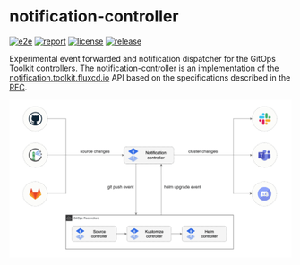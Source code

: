 # notification-controller

[![e2e](https://github.com/fluxcd/notification-controller/workflows/e2e/badge.svg)](https://github.com/fluxcd/notification-controller/actions)
[![report](https://goreportcard.com/badge/github.com/fluxcd/notification-controller)](https://goreportcard.com/report/github.com/fluxcd/notification-controller)
[![license](https://img.shields.io/github/license/fluxcd/notification-controller.svg)](https://github.com/fluxcd/notification-controller/blob/master/LICENSE)
[![release](https://img.shields.io/github/release/fluxcd/notification-controller/all.svg)](https://github.com/fluxcd/notification-controller/releases)

Experimental event forwarded and notification dispatcher for the GitOps Toolkit controllers.
The notification-controller is an implementation of the [notification.toolkit.fluxcd.io](docs/spec/v1alpha1/README.md)
API based on the specifications described in the [RFC](docs/spec/README.md).

![overview](docs/diagrams/notification-controller-overview.png)

